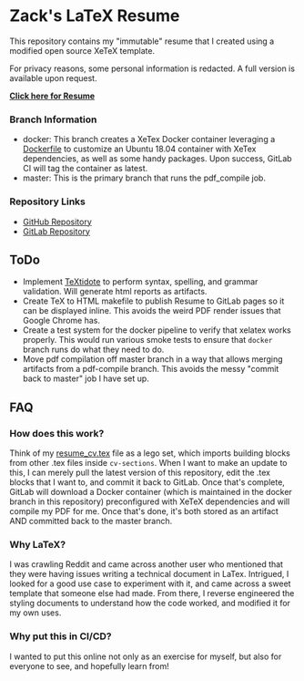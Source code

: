 # Zack's LaTeX Resume
This repository contains my "immutable" resume that I created using a modified open source XeTeX template.

For privacy reasons, some personal information is redacted. A full version is available upon request.

**[Click here for Resume](resume_cv.pdf)**

### Branch Information
- docker: This branch creates a XeTex Docker container leveraging a [Dockerfile](Dockerfile) to customize an Ubuntu 18.04 container with XeTex dependencies, as well as some handy packages. Upon success, GitLab CI will tag the container as latest.
- master: This is the primary branch that runs the pdf_compile job.

### Repository Links
- [GitHub Repository](https://github.com/zackhorvath/resume)
- [GitLab Repository](https://gitlab.com/zackhorvath/resume)

## ToDo
- Implement [TeXtidote](https://github.com/sylvainhalle/textidote) to perform syntax, spelling, and grammar validation. Will generate html reports as artifacts.
- Create TeX to HTML makefile to publish Resume to GitLab pages so it can be displayed inline. This avoids the weird PDF render issues that Google Chrome has.
- Create a test system for the docker pipeline to verify that xelatex works properly. This would run various smoke tests to ensure that `docker` branch runs do what they need to do.
- Move pdf compilation off master branch in a way that allows merging artifacts from a pdf-compile branch. This avoids the messy "commit back to master" job I have set up.

## FAQ
### How does this work?
Think of my [resume_cv.tex](resume_cv.tex) file as a lego set, which imports building blocks from other .tex files inside `cv-sections`. When I want to make an update to this, I can merely pull the latest version of this repository, edit the .tex blocks that I want to, and commit it back to GitLab. Once that's complete, GitLab will download a Docker container (which is maintained in the docker branch in this repository) preconfigured with XeTeX dependencies and will compile my PDF for me. Once that's done, it's both stored as an artifact AND committed back to the master branch.

### Why LaTeX?
I was crawling Reddit and came across another user who mentioned that they were having issues writing a technical document in LaTex. Intrigued, I looked for a good use case to experiment with it, and came across a sweet template that someone else had made. From there, I reverse engineered the styling documents to understand how the code worked, and modified it for my own uses.

### Why put this in CI/CD?
I wanted to put this online not only as an exercise for myself, but also for everyone to see, and hopefully learn from!
